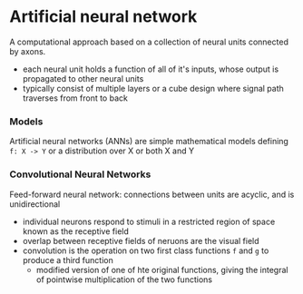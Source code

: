 # Artificial neural network
A computational approach based on a collection of neural units connected by axons.
- each neural unit holds a function of all of it's inputs, whose output is propagated to other neural units
- typically consist of multiple layers or a cube design where signal path traverses from front to back

### Models
Artificial neural networks (ANNs) are simple mathematical models defining `f: X -> Y` or a distribution over X or both X and Y

### Convolutional Neural Networks
Feed-forward neural network: connections between units are acyclic, and is unidirectional
- individual neurons respond to stimuli in a restricted region of space known as the receptive field
- overlap between receptive fields of neruons are the visual field
- convolution is the operation on two first class functions `f` and `g` to produce a third function
  - modified version of one of hte original functions, giving the integral of pointwise multiplication of the two functions
